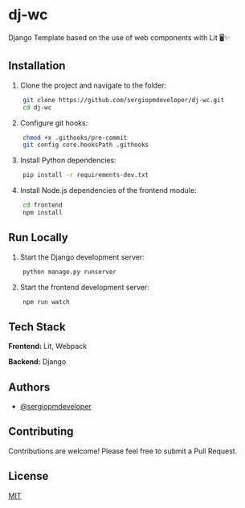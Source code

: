 # dj-wc

Django Template based on the use of web components with Lit 🖥️✨

## Installation

1. Clone the project and navigate to the folder:
```bash
    git clone https://github.com/sergiopmdeveloper/dj-wc.git
    cd dj-wc
```

2. Configure git hooks:
```bash
    chmod +x .githooks/pre-commit
    git config core.hooksPath .githooks
```

3. Install Python dependencies:
```bash
    pip install -r requirements-dev.txt
```

4. Install Node.js dependencies of the frontend module:
```bash
    cd frontend
    npm install
```

## Run Locally

1. Start the Django development server:
```bash
    python manage.py runserver
```

2. Start the frontend development server:
```bash
    npm run watch
```

## Tech Stack

**Frontend:** Lit, Webpack

**Backend:** Django

## Authors

- [@sergiopmdeveloper](https://www.github.com/sergiopmdeveloper)

## Contributing

Contributions are welcome! Please feel free to submit a Pull Request.

## License

[MIT](https://choosealicense.com/licenses/mit/)
